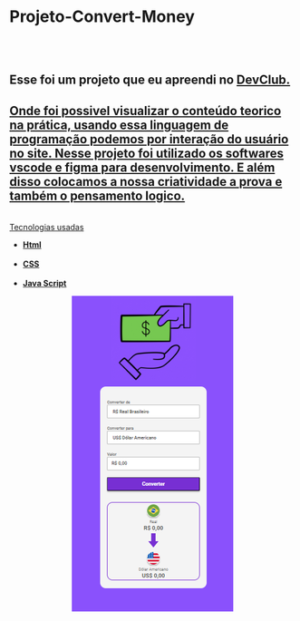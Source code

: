 <h1>Projeto-Convert-Money</h1>
<br>
<br>
<h2>Esse foi um projeto que eu apreendi no <a href="https://aulas.devclub.com.br/login"/a>DevClub.</h2> 
  <h2>Onde foi possivel visualizar o conteúdo teorico na prática, usando essa linguagem de programação podemos por interação do usuário no site.
Nesse projeto foi utilizado os softwares vscode e figma para desenvolvimento. E além disso colocamos a nossa criatividade a prova e também o pensamento logico.</h2>
<br
<h2> Tecnologias usadas</h2>
<ul>
<b> 
  <li> Html </li>
  <br>
  <li> CSS </li>
    <br>
  <li> Java Script </li>
</b>
</ul>
<div align="center">
  <img src="https://github.com/Brunogitguimaraes/Convert-Money/blob/main/assets/Convert-money-desketop.png?raw=true" alt="image Currency converter"/>
  
</div>
